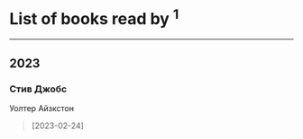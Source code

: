 # List of books read by [](https://plus.google.com/u/0/101763698186264086786/)<sup>1</sup>
---

## 2023

### Стив Джобс
Уолтер Айзкстон
> [2023-02-24] 



